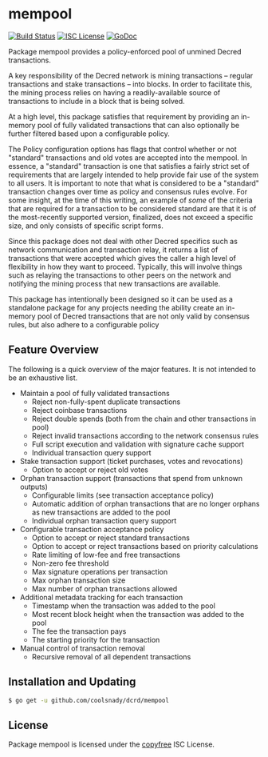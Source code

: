 mempool
=======

[![Build Status](http://img.shields.io/travis/coolsnady/hxd.svg)](https://travis-ci.org/coolsnady/hxd)
[![ISC License](http://img.shields.io/badge/license-ISC-blue.svg)](http://copyfree.org)
[![GoDoc](https://img.shields.io/badge/godoc-reference-blue.svg)](http://godoc.org/github.com/coolsnady/dcrd/mempool)

Package mempool provides a policy-enforced pool of unmined Decred transactions.

A key responsibility of the Decred network is mining transactions – regular
transactions and stake transactions – into blocks.  In order to facilitate
this, the mining process relies on having a readily-available source of
transactions to include in a block that is being solved.

At a high level, this package satisfies that requirement by providing an
in-memory pool of fully validated transactions that can also optionally be
further filtered based upon a configurable policy.

The Policy configuration options has flags that control whether or not
"standard" transactions and old votes are accepted into the mempool.
In essence, a "standard" transaction is one that satisfies a fairly
strict set of requirements that are largely intended to help provide
fair use of the system to all users.  It is important to note that
what is considered to be a "standard" transaction changes over time
as policy and consensus rules evolve. For some insight, at the time
of this writing, an example of _some_ of the criteria that are required
for a transaction to be considered standard are that it is of the
most-recently supported version, finalized, does not exceed a specific size,
and only consists of specific script forms.

Since this package does not deal with other Decred specifics such as network
communication and transaction relay, it returns a list of transactions that were
accepted which gives the caller a high level of flexibility in how they want to
proceed.  Typically, this will involve things such as relaying the transactions
to other peers on the network and notifying the mining process that new
transactions are available.

This package has intentionally been designed so it can be used as a standalone
package for any projects needing the ability create an in-memory pool of Decred
transactions that are not only valid by consensus rules, but also adhere to a
configurable policy

## Feature Overview

The following is a quick overview of the major features.  It is not intended to
be an exhaustive list.

- Maintain a pool of fully validated transactions
  - Reject non-fully-spent duplicate transactions
  - Reject coinbase transactions
  - Reject double spends (both from the chain and other transactions in pool)
  - Reject invalid transactions according to the network consensus rules
  - Full script execution and validation with signature cache support
  - Individual transaction query support
- Stake transaction support (ticket purchases, votes and revocations)
  - Option to accept or reject old votes
- Orphan transaction support (transactions that spend from unknown outputs)
  - Configurable limits (see transaction acceptance policy)
  - Automatic addition of orphan transactions that are no longer orphans as new
    transactions are added to the pool
  - Individual orphan transaction query support
- Configurable transaction acceptance policy
  - Option to accept or reject standard transactions
  - Option to accept or reject transactions based on priority calculations
  - Rate limiting of low-fee and free transactions
  - Non-zero fee threshold
  - Max signature operations per transaction
  - Max orphan transaction size
  - Max number of orphan transactions allowed
- Additional metadata tracking for each transaction
  - Timestamp when the transaction was added to the pool
  - Most recent block height when the transaction was added to the pool
  - The fee the transaction pays
  - The starting priority for the transaction
- Manual control of transaction removal
  - Recursive removal of all dependent transactions

## Installation and Updating

```bash
$ go get -u github.com/coolsnady/dcrd/mempool
```

## License

Package mempool is licensed under the [copyfree](http://copyfree.org) ISC
License.
